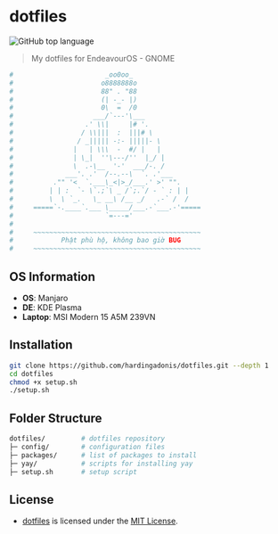 # dotfiles

![GitHub top language](https://img.shields.io/github/languages/top/hardingadonis/dotfiles)

> My dotfiles for EndeavourOS - GNOME

```bash
#                       _oo0oo_
#                      o8888888o
#                      88" . "88
#                      (| -_- |)
#                      0\  =  /0
#                    ___/`---'\___
#                  .' \\|     |# '.
#                 / \\|||  :  |||# \
#                / _||||| -:- |||||- \
#               |   | \\\  -  #/ |   |
#               | \_|  ''\---/''  |_/ |
#               \  .-\__  '-'  ___/-. /
#             ___'. .'  /--.--\  `. .'___
#          ."" '<  `.___\_<|>_/___.' >' "".
#         | | :  `- \`.;`\ _ /`;.`/ - ` : | |
#         \  \ `_.   \_ __\ /__ _/   .-` /  /
#     =====`-.____`.___ \_____/___.-`___.-'=====
#                       `=---='
#
#     ~~~~~~~~~~~~~~~~~~~~~~~~~~~~~~~~~~~~~~~~~~
#            Phật phù hộ, không bao giờ BUG
#     ~~~~~~~~~~~~~~~~~~~~~~~~~~~~~~~~~~~~~~~~~~
```

## OS Information

- **OS**: Manjaro
- **DE**: KDE Plasma
- **Laptop**: MSI Modern 15 A5M 239VN

## Installation

```bash
git clone https://github.com/hardingadonis/dotfiles.git --depth 1
cd dotfiles
chmod +x setup.sh
./setup.sh
```

## Folder Structure

```bash
dotfiles/         # dotfiles repository
├─ config/        # configuration files
├─ packages/      # list of packages to install
├─ yay/           # scripts for installing yay
├─ setup.sh       # setup script
```

## License

- [dotfiles](https://github.com/hardingadonis/dotfiles) is licensed under the [MIT License](LICENSE).
